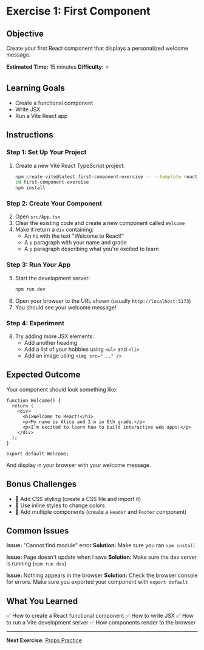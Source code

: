 # Exercise 1: First Component

## Objective
Create your first React component that displays a personalized welcome message.

**Estimated Time:** 15 minutes
**Difficulty:** ⭐

## Learning Goals
- Create a functional component
- Write JSX
- Run a Vite React app

## Instructions

### Step 1: Set Up Your Project
1. Create a new Vite React TypeScript project:
   ```bash
   npm create vite@latest first-component-exercise -- --template react-ts
   cd first-component-exercise
   npm install
   ```

### Step 2: Create Your Component
2. Open `src/App.tsx`
3. Clear the existing code and create a new component called `Welcome`
4. Make it return a `div` containing:
   - An `h1` with the text "Welcome to React!"
   - A `p` paragraph with your name and grade
   - A `p` paragraph describing what you're excited to learn

### Step 3: Run Your App
5. Start the development server:
   ```bash
   npm run dev
   ```
6. Open your browser to the URL shown (usually `http://localhost:5173`)
7. You should see your welcome message!

### Step 4: Experiment
8. Try adding more JSX elements:
   - Add another heading
   - Add a list of your hobbies using `<ul>` and `<li>`
   - Add an image using `<img src="..." />`

## Expected Outcome

Your component should look something like:

```tsx
function Welcome() {
  return (
    <div>
      <h1>Welcome to React!</h1>
      <p>My name is Alice and I'm in 8th grade.</p>
      <p>I'm excited to learn how to build interactive web apps!</p>
    </div>
  );
}

export default Welcome;
```

And display in your browser with your welcome message.

## Bonus Challenges
- 🌟 Add CSS styling (create a CSS file and import it)
- 🌟 Use inline styles to change colors
- 🌟 Add multiple components (create a `Header` and `Footer` component)

## Common Issues

**Issue:** "Cannot find module" error
**Solution:** Make sure you ran `npm install`

**Issue:** Page doesn't update when I save
**Solution:** Make sure the dev server is running (`npm run dev`)

**Issue:** Nothing appears in the browser
**Solution:** Check the browser console for errors. Make sure you exported your component with `export default`

## What You Learned
✅ How to create a React functional component
✅ How to write JSX
✅ How to run a Vite development server
✅ How components render to the browser

---

**Next Exercise:** [Props Practice](../02-props-practice/README.md)
